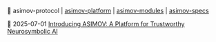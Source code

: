 🔗
asimov-protocol
|
[asimov-platform](https://github.com/asimov-platform)
|
[asimov-modules](https://github.com/asimov-modules)
|
[asimov-specs](https://github.com/asimov-specs)

🚀 2025-07-01 [Introducing ASIMOV: A Platform for Trustworthy Neurosymbolic AI](https://asimov.blog/introducing-asimov/)
